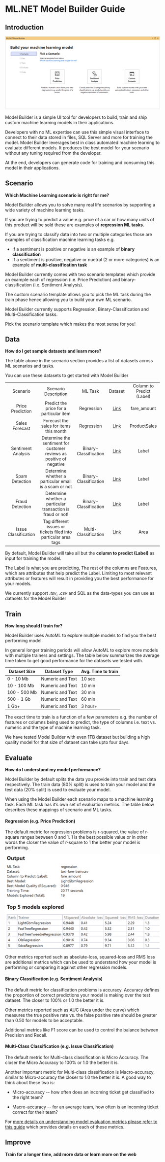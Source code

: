 # ML.NET Model Builder Guide 

## Introduction
<img src="assets/ModelBuilder.png">

Model Builder is a simple UI tool for developers to build, train and ship custom machine learning models in their applications. 

Developers with no ML expertise can use this simple visual interface to connect to their data stored in files, SQL Server and more for training the model.
Model Builder leverages best in class automated machine learning to evaluate different models. It produces the best model for your scenario without any tuning required from the developer.

At the end, developers can generate code for training and consuming this model in their applications.

## Scenario 

**Which Machine Learning scenario is right for me?**

Model Builder allows you to solve many real life scenarios by supporting a wide variety of machine learning tasks. 

If you are trying to predict a value e.g. price of a car or how many units of this product will be sold these are examples of **regression ML tasks**.

If you are trying to classify data into two or multiple categories those are examples of classification machine learning tasks e.g.
* If a sentiment is positive or negative is an example of **binary classification**
* If a sentiment is positive, negative or nuetral (2 or more categories) is an example of **multi-classification task**

Model Builder currently comes with two scenario templates which provide an example each of regression (i.e. Price Prediction) and binary-classification (i.e. Sentiment Analysis).

The custom scenario template allows you to pick the ML task during the train phase hence allowing you to build your own ML scenario.

Model Builder currently supports Regression, Binary-Classification and Multi-Classification tasks. 

Pick the scenario template which makes the most sense for you!
      
## Data

**How do I get sample datasets and learn more?**

The table above in the scenario section provides a list of datasets across ML scenarios and tasks. 

You can use these datasets to get started with Model Builder

<table align="middle" width=100%> 
  <tr>
    <td align="middle"> Scenario
    </td>
    <td align="middle"> Scenario Description 
    </td>
    <td align="middle"> ML Task 
    </td>
    <td align="middle"> Dataset 
    </td>
    <td align="middle"> Column to Predict (Label)
    </td>
  </tr>
  <tr>
    <td align="middle">
    Price Prediction   
    </td>
    <td align="middle">
    Predict the price for a particular item           
    </td>
    <td align="middle">
    Regression    
    </td>
    <td align="middle">
      <a href="https://github.com/dotnet/machinelearning-samples/blob/master/datasets/taxi-fare-train.csv">Link</a>
    </td>
    <td align="middle">
    fare_amount  
    </td>
  </tr> 
  <tr>
    <td align="middle">
    Sales Forecast   
    </td>
    <td align="middle">
    Forecast the sales for items this month          
    </td>
    <td align="middle">
    Regression    
    </td>
    <td align="middle">
      <a href="https://github.com/dotnet/machinelearning-samples/blob/master/samples/csharp/getting-started/AnomalyDetection_Sales/SpikeDetection/Data/product-sales.csv">Link</a>
    </td>
    <td align="middle">
    ProductSales
    </td>
  </tr> 
    <tr>
    <td align="middle">
    Sentiment Analysis  
    </td>
    <td align="middle">
    Determine the sentiment for customer reviews as positive of negative        
    </td>
    <td align="middle">
    Binary-Classification 
    </td>
    <td align="middle">
      <a href="https://github.com/dotnet/machinelearning-samples/blob/master/samples/csharp/getting-started/BinaryClassification_SentimentAnalysis/SentimentAnalysis/Data/wikiDetoxAnnotated40kRows.tsv">Link</a>
    </td>
    <td align="middle">
    Label
    </td>
  </tr> 
  <tr>
    <td align="middle">
   Spam Detection 
    </td>
    <td align="middle">
    Determine whether a particular email is a scam or not          
    </td>
    <td align="middle">
    Binary-Classification 
    </td>
    <td align="middle">
      <a href="https://archive.ics.uci.edu/ml/machine-learning-databases/00228/smsspamcollection.zip">Link</a>
    </td>
    <td align="middle">
    Label
    </td>
  </tr> 
    <tr>
    <td align="middle">
   Fraud Detection 
    </td>
    <td align="middle">
     Determine whether a particular transaction is fraud or not!         
    </td>
    <td align="middle">
    Binary-Classification 
    </td>
    <td align="middle">
      <a href="https://github.com/dotnet/machinelearning-samples/blob/master/samples/csharp/getting-started/BinaryClassification_CreditCardFraudDetection/CreditCardFraudDetection.Trainer/assets/input/creditcardfraud-dataset.zip">Link</a>
    </td>
    <td align="middle">
    Label
    </td>
  </tr> 
   <tr>
    <td align="middle">
  Issue Classification
    </td>
    <td align="middle">
   Tag different issues or tickets filed into particular area tags       
    </td>
    <td align="middle">
    Multi-Classification 
    </td>
    <td align="middle">
      <a href="https://github.com/dotnet/machinelearning-samples/blob/master/samples/csharp/end-to-end-apps/MulticlassClassification-GitHubLabeler/GitHubLabeler/Data/corefx-issues-train.tsv">Link</a>
    </td>
    <td align="middle">
    Area
    </td>
  </tr> 
 </table>
                     
By default, Model Builder will take all but the **column to predict (Label)** as input for training the model. 

The Label is what you are predicting,  The rest of the columns are Features, which are attributes that help predict the Label. Limiting to most relevant attributes or features will result in providing you the best performance for your models. 

We currently support *.tsv*, *.csv* and SQL as the data-types you can use as datasets for the Model Builder 

## Train

**How long should I train for?**

Model Builder uses AutoML to explore multiple models to find you the best performing model. 

In general longer training periods will allow AutoML to explore more models with multiple trainers and settings. The table below summarizes the average time taken to get good performance for the datasets we tested with. 

Dataset Size  | Dataset Type       | Avg. Time to train  
------------- | ------------------ | --------------
0 - 10 Mb     | Numeric and Text   | 10 sec
10 - 100 Mb   | Numeric and Text   | 10 min 
100 - 500 Mb  | Numeric and Text   | 30 min 
500 - 1 Gb    | Numeric and Text   | 60 min 
1 Gb+         | Numeric and Text   | 3 hour+ 

The exact time to train is a function of a few parameters e.g. the number of features or columns being used to predict, the type of columns i.e. text vs. numeric and the type of machine learning task. 

We have tested Model Builder with even 1TB dataset but building a high quality model for that size of dataset can take upto four days. 


## Evaluate 

**How do I understand my model performance?**

Model Builder by default splits the data you provide into train and test data respectively. The train data (80% split) is used to train your model and the test data (20% split) is used to evaluate your model. 

When using the Model Builder each scenario maps to a machine learning task. Each ML task has it’s own set of evaluation metrics. The table below describes these mappings of scenario and ML tasks. 

#### Regression (e.g. Price Prediction)

The default metric for regression problems is r-squared, the value of r-square ranges between 0 and 1. 1 is the best possible value or in other words the closer the value of r-square to 1 the better your model is performing. 

<img src="assets/regression-metrics.png">

Other metrics reported such as absolute-loss, squared-loss and RMS loss are additional metrics which can be used to understand how your model is performing or comparing it against other regression models. 

#### Binary Classification (e.g. Sentiment Analysis)

The default metric for classification problems is accuracy. Accuracy defines the proportion of correct predictions your model is making over the test dataset. The closer to 100% or 1.0 the better it is. 

Other metrics reported such as AUC (Area under the curve) which measures the true positive rate vs. the false positive rate should be greater than 0.50 for models to be acceptable. 

Additional metrics like F1 score can be used to control the balance between Precision and Recall. 

#### Multi-Class Classification (e.g. Issue Classification) 
The default metric for Multi-class classification is Micro Accuracy. The closer the Micro Accuracy to 100% or 1.0 the better it is.  

Another important metric for Multi-class classification is Macro-accuracy, similar to Micro-accuracy the closer to 1.0 the better it is. A good way to think about these two is:

* Micro-accuracy -- how often does an incoming ticket get classified to the right team?

* Macro-accuracy -- for an average team, how often is an incoming ticket correct for their team?

For [more details on understanding model evaluation metrics please refer to this guide](https://aka.ms/mlnet-metrics) which provides details on each of these metrics.

## Improve 

**Train for a longer time, add more data or learn more on the web**
